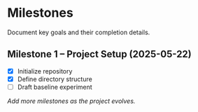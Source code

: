# Milestones

Document key goals and their completion details.

## Milestone 1 – Project Setup (2025-05-22)
- [x] Initialize repository
- [x] Define directory structure
- [ ] Draft baseline experiment

_Add more milestones as the project evolves._